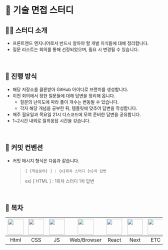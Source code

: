 # 🔨 기술 면접 스터디

## 💁‍♀️ 스터디 소개

- 프론트엔드 엔지니어로서 반드시 알아야 할 개발 지식들에 대해 정리합니다.
- 질문 리스트는 회의를 통해 선정되었으며, 필요 시 변경될 수 있습니다.
<br/>

## 📖 진행 방식

- 해당 저장소를 클론받아 GitHub 아이디로 브랜치를 생성합니다.
- 이전 회의에서 정한 질문들에 대해 답변을 정리해 옵니다.
  - 질문의 난이도에 따라 풀이 개수는 변동될 수 있습니다.
  - 각자 해당 개념을 공부한 뒤, 템플릿에 맞추어 답변을 작성합니다.
- 매주 월요일과 목요일 21시 디스코드에 모여 준비한 답변을 공유합니다.
- 1~2시간 내외로 질의응답 시간을 갖습니다.
<br/>

## 💬 커밋 컨벤션

- 커밋 메시지 형식은 다음과 같습니다.
 
  > `[ {학습분야} ] : {n}회차 스터디 {n}차 답변`
  > 
  > ex) [ HTML ] : 1회차 스터디 1차 답변
<br/>

## 📝 목차

| <img src="https://noticon-static.tammolo.com/dgggcrkxq/image/upload/v1566995514/noticon/jufppyr8htislboas4ve.png" width="50" height="50"> | <img src="https://noticon-static.tammolo.com/dgggcrkxq/image/upload/v1678672480/noticon/qblxu9uo0uuitucuzhjy.png" width="50" height="50"> | <img src="https://noticon-static.tammolo.com/dgggcrkxq/image/upload/v1570946287/noticon/qgdiv5ctkcneujidjuv1.png" width="50" height="50"> | <img src="https://noticon-static.tammolo.com/dgggcrkxq/image/upload/v1590043914/noticon/xe5nasyjil6mn6vk8c4s.png" width="50" height="50"> | <img src="https://noticon-static.tammolo.com/dgggcrkxq/image/upload/v1566557331/noticon/d5hqar2idkoefh6fjtpu.png" width="50" height="50"> | <img src="https://noticon-static.tammolo.com/dgggcrkxq/image/upload/v1566879300/noticon/fvty9lnsbjol5lq9u3by.svg" width="50" height="50"> | <img src="https://noticon-static.tammolo.com/dgggcrkxq/image/upload/v1575060204/noticon/mwrtauxrrpjdty7hgohx.svg" width="50" height="50"> | <img src="https://noticon-static.tammolo.com/dgggcrkxq/image/upload/v1566913457/noticon/eh4d0dnic4n1neth3fui.png" width="50" height="50"> | <img src="https://noticon-static.tammolo.com/dgggcrkxq/image/upload/v1570008254/noticon/loyafv0gqkk2xrc2dtpn.png" width="50" height="50"> |
| :---------------------------------------------------------------------------------------------------------------------------------------: | :---------------------------------------------------------------------------------------------------------------------------------------: | :---------------------------------------------------------------------------------------------------------------------------------------: | :---------------------------------------------------------------------------------------------------------------------------------------: | :---------------------------------------------------------------------------------------------------------------------------------------: | :---------------------------------------------------------------------------------------------------------------------------------------: | :---------------------------------------------------------------------------------------------------------------------------------------: | :---------------------------------------------------------------------------------------------------------------------------------------: | :---------------------------------------------------------------------------------------------------------------------------------------: |
|                                                                   Html                                                                    |                                                                    CSS                                                                    |                                                                    JS                                                                     |                                                                Web/Browser                                                                |                                                                   React                                                                   |                                                                   Next                                                                    |                                                                    ETC                                                                    |                                                                    TS                                                                     |                                                                  Network                                                                  |
